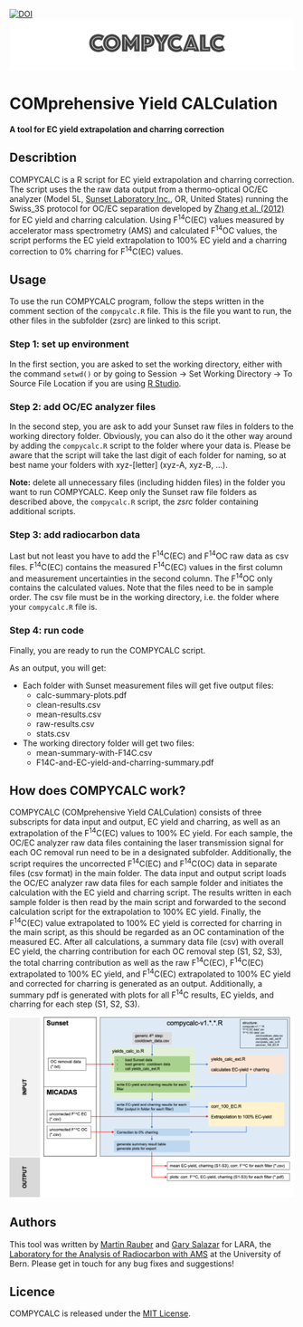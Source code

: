 [![DOI](https://zenodo.org/badge/DOI/10.5281/zenodo.4318834.svg)](https://doi.org/10.5281/zenodo.4318834) ![COMPYCALC-logo](compycalc-logo.png "COMPYCALC logo")

# COMprehensive Yield CALCulation

#### A tool for EC yield extrapolation and charring correction

## Describtion

COMPYCALC is a R script for EC yield extrapolation and charring correction. The script uses the the raw data output from a thermo-optical OC/EC analyzer (Model 5L, [Sunset Laboratory Inc.](https://www.sunlab.com), OR, United States) running the Swiss_3S protocol for OC/EC separation developed by [Zhang et al. (2012)](https://doi.org/10.5194/acp-12-10841-2012) for EC yield and charring calculation. Using F<sup>14</sup>C(EC) values measured by accelerator mass spectrometry (AMS) and calculated F<sup>14</sup>OC values, the script performs the EC yield extrapolation to 100% EC yield and a charring correction to 0% charring for F<sup>14</sup>C(EC) values.

## Usage

To use the run COMPYCALC program, follow the steps written in the comment section of the `compycalc.R` file. This is the file you want to run, the other files in the subfolder (zsrc) are linked to this script.

### Step 1: set up environment

In the first section, you are asked to set the working directory, either with the command `setwd()` or by going to Session → Set Working Directory → To Source File Location if you are using [R Studio](https://rstudio.com).
    
### Step 2: add OC/EC analyzer files

In the second step, you are ask to add your Sunset raw files in folders to the working directory folder. Obviously, you can also do it the other way around by adding the `compycalc.R` script to the folder where your data is. Please be aware that the script will take the last digit of each folder for naming, so at best name your folders with xyz-[letter] (xyz-A, xyz-B, …).

**Note:** delete all unnecessary files (including hidden files) in the folder you want to run COMPYCALC. Keep only the Sunset raw file folders as described above, the `compycalc.R` script, the *zsrc* folder containing additional scripts.

### Step 3: add radiocarbon data

Last but not least you have to add the F<sup>14</sup>C(EC) and F<sup>14</sup>OC raw data as csv files. F<sup>14</sup>C(EC) contains the measured F<sup>14</sup>C(EC) values in the first column and measurement uncertainties in the second column. The F<sup>14</sup>OC only contains the calculated values. Note that the files need to be in sample order. The csv file must be in the working directory, i.e. the folder where your `compycalc.R` file is.

### Step 4: run code

Finally, you are ready to run the COMPYCALC script. 
    
As an output, you will get:       
   
*   Each folder with Sunset measurement files will get five output files:
	*   calc-summary-plots.pdf
	*   clean-results.csv
	*   mean-results.csv
	*   raw-results.csv
	*   stats.csv
*   The working directory folder will get two files:
	*   mean-summary-with-F14C.csv
	*   F14C-and-EC-yield-and-charring-summary.pdf
   

## How does COMPYCALC work?

COMPYCALC (COMprehensive Yield CALCulation) consists of three subscripts for data input and output, EC yield and charring, as well as an extrapolation of the F<sup>14</sup>C(EC) values to 100% EC yield. For each sample, the OC/EC analyzer raw data files containing the laser transmission signal for each OC removal run need to be in a designated subfolder. Additionally, the script requires the uncorrected F<sup>14</sup>C(EC) and F<sup>14</sup>C(OC) data in separate files (csv format) in the main folder. The data input and output script loads the OC/EC analyzer raw data files for each sample folder and initiates the calculation with the EC yield and charring script. The results written in each sample folder is then read by the main script and forwarded to the second calculation script for the extrapolation to 100% EC yield. Finally, the F<sup>14</sup>C(EC) value extrapolated to 100% EC yield is corrected for charring in the main script, as this should be regarded as an OC contamination of the measured EC. After all calculations, a summary data file (csv) with overall EC yield, the charring contribution for each OC removal step (S1, S2, S3), the total charring contribution as well as the raw F<sup>14</sup>C(EC), F<sup>14</sup>C(EC) extrapolated to 100% EC yield, and F<sup>14</sup>C(EC) extrapolated to 100% EC yield and corrected for charring is generated as an output. Additionally, a summary pdf is generated with plots for all F<sup>14</sup>C results, EC yields, and charring for each step (S1, S2, S3).

![COMPYCALC scheme](How-does-COMPYCALC-work.png "COMPYCALC scheme")

## Authors

This tool was written by [Martin Rauber](https://www.martin-rauber.com) and [Gary Salazar](mailto:gary.salazar@dcb.unibe.ch) for LARA, the [Laboratory for the Analysis of Radiocarbon with AMS](https://www.14c.unibe.ch) at the University of Bern. Please get in touch for any bug fixes and suggestions!

## Licence

COMPYCALC is released under the [MIT License](LICENCE.txt).
